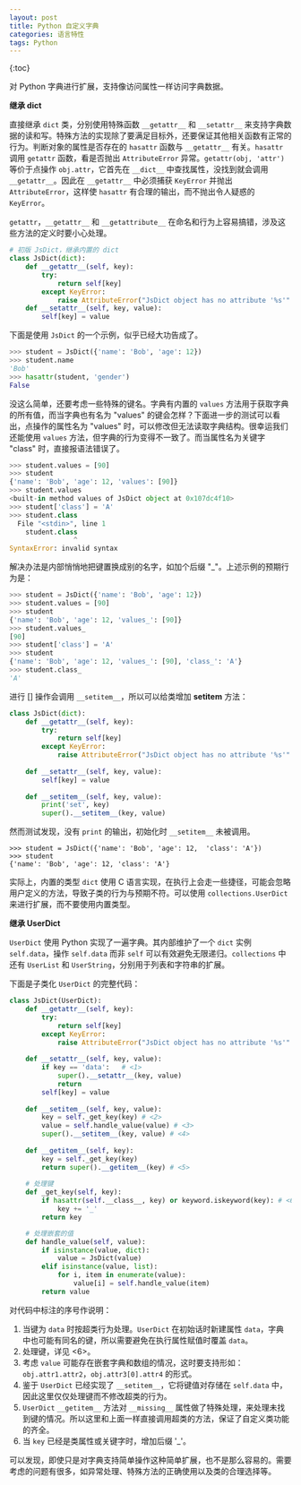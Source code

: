 ```yaml
---
layout: post
title: Python 自定义字典
categories: 语言特性
tags: Python
---
```

{:toc}

对 Python 字典进行扩展，支持像访问属性一样访问字典数据。

**继承 dict**

直接继承 `dict` 类，分别使用特殊函数 `__getattr__` 和 `__setattr__` 来支持字典数据的读和写。特殊方法的实现除了要满足目标外，还要保证其他相关函数有正常的行为。判断对象的属性是否存在的 `hasattr` 函数与 `__getattr__` 有关。`hasattr` 调用 `getattr` 函数，看是否抛出 `AttributeError` 异常。`getattr(obj, 'attr')` 等价于点操作 `obj.attr`，它首先在 `__dict__` 中查找属性，没找到就会调用 `__getattr__`。因此在 `__getattr__` 中必须捕获 `KeyError` 并抛出 `AttributeError`，这样使 `hasattr` 有合理的输出，而不抛出令人疑惑的 `KeyError`。

`getattr`，`__getattr__` 和 `__getattribute__` 在命名和行为上容易搞错，涉及这些方法的定义时要小心处理。

```python
# 初版 JsDict，继承内置的 dict
class JsDict(dict):
    def __getattr__(self, key):
        try:
            return self[key]
        except KeyError:
            raise AttributeError("JsDict object has no attribute '%s'" % key)
    def __setattr__(self, key, value):
        self[key] = value
```

下面是使用 `JsDict` 的一个示例，似乎已经大功告成了。

```python
>>> student = JsDict({'name': 'Bob', 'age': 12})
>>> student.name
'Bob'
>>> hasattr(student, 'gender')
False
```

没这么简单，还要考虑一些特殊的键名。字典有内置的 `values` 方法用于获取字典的所有值，而当字典也有名为 "values" 的键会怎样？下面进一步的测试可以看出，点操作的属性名为 "values" 时，可以修改但无法读取字典结构。很幸运我们还能使用 `values` 方法，但字典的行为变得不一致了。而当属性名为关键字 "class" 时，直接报语法错误了。

```python
>>> student.values = [90]
>>> student
{'name': 'Bob', 'age': 12, 'values': [90]}
>>> student.values
<built-in method values of JsDict object at 0x107dc4f10>
>>> student['class'] = 'A'
>>> student.class
  File "<stdin>", line 1
    student.class
                ^
SyntaxError: invalid syntax
```

解决办法是内部悄悄地把键置换成别的名字，如加个后缀 "_"。上述示例的预期行为是：

```python
>>> student = JsDict({'name': 'Bob', 'age': 12})
>>> student.values = [90]
>>> student
{'name': 'Bob', 'age': 12, 'values_': [90]}
>>> student.values_
[90]
>>> student['class'] = 'A'
>>> student
{'name': 'Bob', 'age': 12, 'values_': [90], 'class_': 'A'}
>>> student.class_
'A'
```

进行 [] 操作会调用 `__setitem__`，所以可以给类增加 __setitem__ 方法：

```python
class JsDict(dict):
    def __getattr__(self, key):
        try:
            return self[key]
        except KeyError:
            raise AttributeError("JsDict object has no attribute '%s'" % key)
    
    def __setattr__(self, key, value):
        self[key] = value
    
    def __setitem__(self, key, value):
        print('set', key)
        super().__setitem__(key, value)
```

然而测试发现，没有 `print` 的输出，初始化时 `__setitem__` 未被调用。

```
>>> student = JsDict({'name': 'Bob', 'age': 12,  'class': 'A'})
>>> student
{'name': 'Bob', 'age': 12, 'class': 'A'}
```

实际上，内置的类型 `dict` 使用 C 语言实现，在执行上会走一些捷径，可能会忽略用户定义的方法，导致子类的行为与预期不符。可以使用 `collections.UserDict `来进行扩展，而不要使用内置类型。

**继承 UserDict**

`UserDict` 使用 Python 实现了一遍字典。其内部维护了一个 `dict` 实例 `self.data`，操作 `self.data` 而非 `self` 可以有效避免无限递归。`collections` 中还有 `UserList` 和 `UserString`，分别用于列表和字符串的扩展。

下面是子类化 `UserDict` 的完整代码：

```python
class JsDict(UserDict):
    def __getattr__(self, key):
        try:
            return self[key]
        except KeyError:
            raise AttributeError("JsDict object has no attribute '%s'" % key)
    
    def __setattr__(self, key, value):
        if key == 'data':   # <1>
            super().__setattr__(key, value)
            return
        self[key] = value
    
    def __setitem__(self, key, value):
        key = self._get_key(key) # <2>
        value = self.handle_value(value) # <3>
        super().__setitem__(key, value) # <4>
    
    def __getitem__(self, key):
        key = self._get_key(key)
        return super().__getitem__(key) # <5>
    
    # 处理键
    def _get_key(self, key):
        if hasattr(self.__class__, key) or keyword.iskeyword(key): # <6>
            key += '_'
        return key

    # 处理嵌套的值
    def handle_value(self, value):
        if isinstance(value, dict):
            value = JsDict(value)
        elif isinstance(value, list):
            for i, item in enumerate(value):
                value[i] = self.handle_value(item)
        return value
```

对代码中标注的序号作说明：

1. 当键为 `data` 时按超类行为处理。`UserDict` 在初始话时新建属性 `data`，字典中也可能有同名的键，所以需要避免在执行属性赋值时覆盖 `data`。
2. 处理键，详见 <6>。
3. 考虑 `value` 可能存在嵌套字典和数组的情况，这时要支持形如：`obj.attr1.attr2`，`obj.attr3[0].attr4` 的形式。
4. 鉴于 `UserDict` 已经实现了 `__setitem__`，它将键值对存储在 `self.data` 中，因此这里仅仅处理键而不修改超类的行为。
5. `UserDict`  `__getitem__` 方法对 `__missing__` 属性做了特殊处理，来处理未找到键的情况。所以这里和上面一样直接调用超类的方法，保证了自定义类功能的齐全。
6. 当 `key` 已经是类属性或关键字时，增加后缀 '_'。

可以发现，即使只是对字典支持简单操作这种简单扩展，也不是那么容易的。需要考虑的问题有很多，如异常处理、特殊方法的正确使用以及类的合理选择等。
